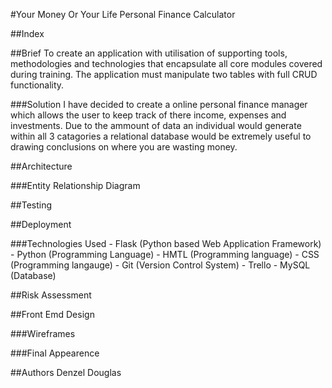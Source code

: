 #Your Money Or Your Life Personal Finance Calculator

##Index

##Brief
To create an application with utilisation of supporting tools, methodologies and technologies that encapsulate all core modules covered during training. The application must manipulate two tables with full CRUD functionality.

###Solution
I have decided to create a online personal finance manager which allows the user to keep track of there income, expenses and investments. Due to the ammount of data an individual would generate within all 3 catagories a relational database would be extremely useful to drawing conclusions on where you are wasting money. 

##Architecture

###Entity Relationship Diagram


##Testing


##Deployment

###Technologies Used
    - Flask (Python based Web Application Framework)
    - Python (Programming Language)
    - HMTL (Programming language)
    - CSS (Programming langauge)
    - Git (Version Control System)
    - Trello
    - MySQL (Database)

##Risk Assessment


##Front Emd Design

###Wireframes

###Final Appearence


##Authors
Denzel Douglas




